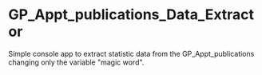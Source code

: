 # GP_Appt_publications_Data_Extractor
Simple console app to extract statistic data from the GP_Appt_publications changing only the variable "magic word". 
